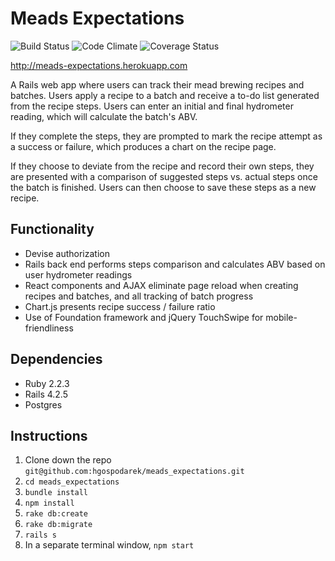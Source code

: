 # Meads Expectations
![Build Status](https://codeship.com/projects/eb6ca340-267d-0134-df97-76330feb89c7/status?branch=master)
![Code Climate](https://codeclimate.com/github/hgospodarek/meads_expectations.png)
![Coverage Status](https://coveralls.io/repos/hgospodarek/meads_expectations/badge.png)

http://meads-expectations.herokuapp.com

A Rails web app where users can track their mead brewing recipes and batches. Users apply a recipe to a batch and receive a to-do list generated from the recipe steps. Users can enter an initial and final hydrometer reading, which will calculate the batch's ABV.

If they complete the steps, they are prompted to mark the recipe attempt as a success or failure, which produces a chart on the recipe page.

If they choose to deviate from the recipe and record their own steps, they are presented with a comparison of suggested steps vs. actual steps once the batch is finished. Users can then choose to save these steps as a new recipe.


## Functionality
- Devise authorization
- Rails back end performs steps comparison and calculates ABV based on user hydrometer readings
- React components and AJAX eliminate page reload when creating recipes and batches, and all tracking of batch progress
- Chart.js presents recipe success / failure ratio
- Use of Foundation framework and jQuery TouchSwipe for mobile-friendliness

## Dependencies
- Ruby 2.2.3
- Rails 4.2.5
- Postgres

## Instructions
1. Clone down the repo `git@github.com:hgospodarek/meads_expectations.git`
2. `cd meads_expectations`
3. `bundle install`
4. `npm install`
5. `rake db:create`
6. `rake db:migrate`
7. `rails s`
8. In a separate terminal window, `npm start`
